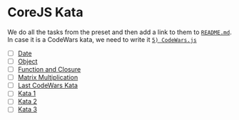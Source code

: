 # CoreJS Kata

<!-- TODO: here -->

We do all the tasks from the preset and then add a link to them to [`README.md`](./task/README.md).
In case it is a CodeWars kata, we need to write it [`5) CodeWars.js`](../5\)%20CodeWars.js)

- [ ] [Date](./task/03-date-tasks.js)
- [ ] [Object](./task/08-objects-tasks.js)
- [ ] [Function and Closure](./task/09-functions-n-closures-tasks.js)
- [ ] [Matrix Multiplication](https://www.codewars.com/kata/matrix-multiplier)
- [ ] [Last CodeWars Kata](http://www.codewars.com/kata/functional-sql)
- [ ] [Kata 1](./task/10-katas-1-tasks.js)
- [ ] [Kata 2](./task/11-katas-2-tasks.js)
- [ ] [Kata 3](./task/12-katas-3-tasks.js)
